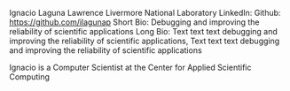 Ignacio Laguna
Lawrence Livermore National Laboratory
LinkedIn: 
Github: https://github.com/ilagunap
Short Bio: Debugging and improving the reliability of scientific applications
Long Bio: Text text text debugging and improving the reliability of scientific applications, Text text text debugging and improving the reliability of scientific applications

Ignacio is a Computer Scientist at the Center for Applied Scientific Computing
